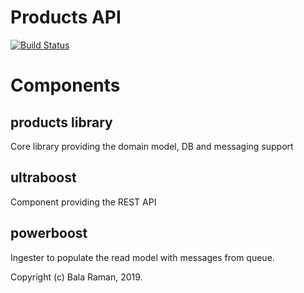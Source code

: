 # Products API

[![Build Status](https://travis-ci.com/vrbala/products-api.svg?branch=master)](https://travis-ci.com/vrbala/products-api)


# Components
## products library
Core library providing the domain model, DB and messaging support
## ultraboost
Component providing the REST API
## powerboost
Ingester to populate the read model with messages from queue.



Copyright (c) Bala Raman, 2019.
